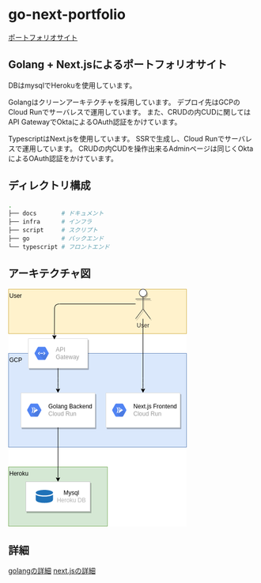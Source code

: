 # go-next-portfolio

[ポートフォリオサイト](https://frontend-cc4oe6q3aa-an.a.run.app)

## Golang + Next.jsによるポートフォリオサイト

DBはmysqlでHerokuを使用しています。

Golangはクリーンアーキテクチャを採用しています。
デプロイ先はGCPのCloud Runでサーバレスで運用しています。
また、CRUDの内CUDに関してはAPI GatewayでOktaによるOAuth認証をかけています。

TypescriptはNext.jsを使用しています。
SSRで生成し、Cloud Runでサーバレスで運用しています。
CRUDの内CUDを操作出来るAdminページは同じくOktaによるOAuth認証をかけています。

## ディレクトリ構成

```bash
.
├── docs       # ドキュメント
├── infra      # インフラ
├── script     # スクリプト
├── go         # バックエンド
└── typescript # フロントエンド
```

## アーキテクチャ図

![](docs/architecture.png)

## 詳細

[golangの詳細](https://github.com/Jyury11/go-next-portfolio/tree/main/go)
[next.jsの詳細](https://github.com/Jyury11/go-next-portfolio/tree/main/typescript)
